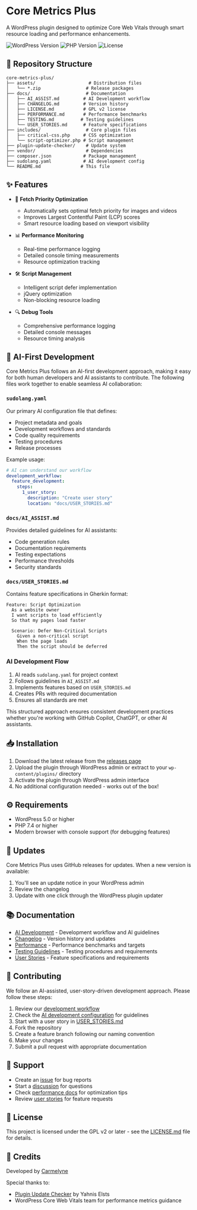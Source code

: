 # Core Metrics Plus

A WordPress plugin designed to optimize Core Web Vitals through smart resource loading and performance enhancements.

![WordPress Version](https://img.shields.io/wordpress/plugin/wp-version/core-metrics-plus)
![PHP Version](https://img.shields.io/badge/PHP-7.4%2B-blue)
![License](https://img.shields.io/github/license/carmelyne/core-metrics-plus)

## 📁 Repository Structure

```
core-metrics-plus/
├── assets/                    # Distribution files
│   └── *.zip                 # Release packages
├── docs/                     # Documentation
│   ├── AI_ASSIST.md         # AI Development workflow
│   ├── CHANGELOG.md         # Version history
│   ├── LICENSE.md           # GPL v2 license
│   ├── PERFORMANCE.md       # Performance benchmarks
│   ├── TESTING.md          # Testing guidelines
│   └── USER_STORIES.md      # Feature specifications
├── includes/                 # Core plugin files
│   ├── critical-css.php     # CSS optimization
│   └── script-optimizer.php # Script management
├── plugin-update-checker/    # Update system
├── vendor/                   # Dependencies
├── composer.json            # Package management
├── sudolang.yaml            # AI development config
└── README.md               # This file
```

## ✨ Features

- 🚀 **Fetch Priority Optimization**
  - Automatically sets optimal fetch priority for images and videos
  - Improves Largest Contentful Paint (LCP) scores
  - Smart resource loading based on viewport visibility

- 📊 **Performance Monitoring**
  - Real-time performance logging
  - Detailed console timing measurements
  - Resource optimization tracking

- 🛠 **Script Management**
  - Intelligent script defer implementation
  - jQuery optimization
  - Non-blocking resource loading

- 🔍 **Debug Tools**
  - Comprehensive performance logging
  - Detailed console messages
  - Resource timing analysis

## 🤖 AI-First Development

Core Metrics Plus follows an AI-first development approach, making it easy for both human developers and AI assistants to contribute. The following files work together to enable seamless AI collaboration:

### `sudolang.yaml`
Our primary AI configuration file that defines:
- Project metadata and goals
- Development workflows and standards
- Code quality requirements
- Testing procedures
- Release processes

Example usage:
```yaml
# AI can understand our workflow
development_workflow:
  feature_development:
    steps:
      1_user_story: 
        description: "Create user story"
        location: "docs/USER_STORIES.md"
```

### `docs/AI_ASSIST.md`
Provides detailed guidelines for AI assistants:
- Code generation rules
- Documentation requirements
- Testing expectations
- Performance thresholds
- Security standards

### `docs/USER_STORIES.md`
Contains feature specifications in Gherkin format:
```gherkin
Feature: Script Optimization
  As a website owner
  I want scripts to load efficiently
  So that my pages load faster

  Scenario: Defer Non-Critical Scripts
    Given a non-critical script
    When the page loads
    Then the script should be deferred
```

### AI Development Flow
1. AI reads `sudolang.yaml` for project context
2. Follows guidelines in `AI_ASSIST.md`
3. Implements features based on `USER_STORIES.md`
4. Creates PRs with required documentation
5. Ensures all standards are met

This structured approach ensures consistent development practices whether you're working with GitHub Copilot, ChatGPT, or other AI assistants.

## 📥 Installation

1. Download the latest release from the [releases page](https://github.com/carmelyne/core-metrics-plus/releases)
2. Upload the plugin through WordPress admin or extract to your `wp-content/plugins/` directory
3. Activate the plugin through WordPress admin interface
4. No additional configuration needed - works out of the box!

## ⚙️ Requirements

- WordPress 5.0 or higher
- PHP 7.4 or higher
- Modern browser with console support (for debugging features)

## 🔄 Updates

Core Metrics Plus uses GitHub releases for updates. When a new version is available:
1. You'll see an update notice in your WordPress admin
2. Review the changelog
3. Update with one click through the WordPress plugin updater

## 📚 Documentation

- [AI Development](docs/AI_ASSIST.md) - Development workflow and AI guidelines
- [Changelog](docs/CHANGELOG.md) - Version history and updates
- [Performance](docs/PERFORMANCE.md) - Performance benchmarks and targets
- [Testing Guidelines](docs/TESTING.md) - Testing procedures and requirements
- [User Stories](docs/USER_STORIES.md) - Feature specifications and requirements

## 🤝 Contributing

We follow an AI-assisted, user-story-driven development approach. Please follow these steps:

1. Review our [development workflow](docs/AI_ASSIST.md)
2. Check the [AI development configuration](sudolang.yaml) for guidelines
3. Start with a user story in [USER_STORIES.md](docs/USER_STORIES.md)
4. Fork the repository
5. Create a feature branch following our naming convention
6. Make your changes
7. Submit a pull request with appropriate documentation

## 💬 Support

- Create an [issue](https://github.com/carmelyne/core-metrics-plus/issues) for bug reports
- Start a [discussion](https://github.com/carmelyne/core-metrics-plus/discussions) for questions
- Check [performance docs](docs/PERFORMANCE.md) for optimization tips
- Review [user stories](docs/USER_STORIES.md) for feature requests

## 📄 License

This project is licensed under the GPL v2 or later - see the [LICENSE.md](docs/LICENSE.md) file for details.

## 👏 Credits

Developed by [Carmelyne](https://github.com/carmelyne)

Special thanks to:
- [Plugin Update Checker](https://github.com/YahnisElsts/plugin-update-checker) by Yahnis Elsts
- WordPress Core Web Vitals team for performance metrics guidance
